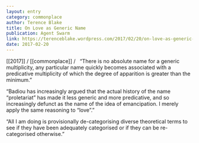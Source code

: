```yaml
---
layout: entry
category: commonplace
author: Terence Blake
title: On Love as Generic Name
publication: Agent Swarm
link: https://terenceblake.wordpress.com/2017/02/20/on-love-as-generic-name-badiou-de-sufficientised/
date: 2017-02-20
---
```


[[2017]] / [[commonplace]] / 
 
“There is no absolute name for a generic multiplicity, any particular name quickly becomes associated with a predicative multiplicity of which the degree of apparition is greater than the minimum.”

“Badiou has increasingly argued that the actual history of the name “proletariat” has made it less generic and more predicative, and so increasingly defunct as the name of the idea of emancipation. I merely apply the same reasoning to “love”.”

“All I am doing is provisionally de-categorising diverse theoretical terms to see if they have been adequately categorised or if they can be re-categorised otherwise.”
